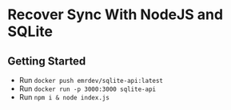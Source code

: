 # Recover Sync With NodeJS and SQLite

## Getting Started

- Run ``docker push emrdev/sqlite-api:latest``
- Run ``docker run -p 3000:3000 sqlite-api``
- Run ``npm i & node index.js``
